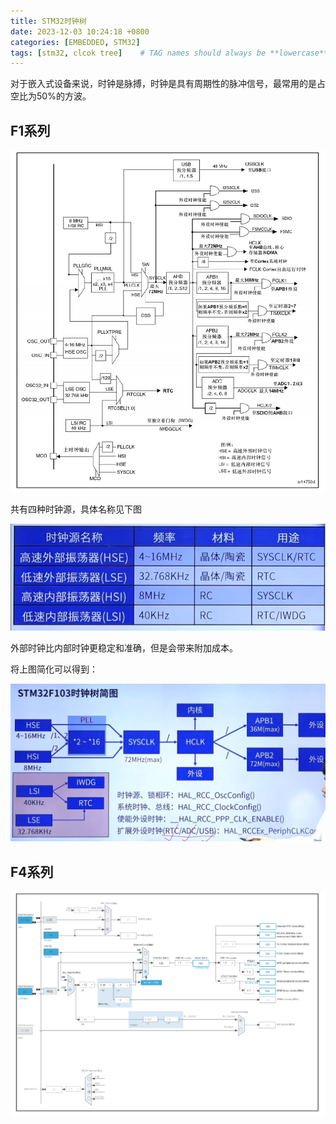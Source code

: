 ```yaml
---
title: STM32时钟树
date: 2023-12-03 10:24:18 +0800
categories: [EMBEDDED, STM32]
tags: [stm32, clcok tree]    # TAG names should always be **lowercase**
---
```


对于嵌入式设备来说，时钟是脉搏，时钟是具有周期性的脉冲信号，最常用的是占空比为50%的方波。



## F1系列

![F1时钟树](../images/2023-12-03-STM32时钟树.assets/F1时钟树.png)

共有四种时钟源，具体名称见下图

![image-20250423103541510](../images/2023-12-03-STM32时钟树.assets/四种时钟源.png)

外部时钟比内部时钟更稳定和准确，但是会带来附加成本。

将上图简化可以得到：

![image-20250423105158252](../images/2023-12-03-STM32时钟树.assets/F1时钟树简化.png)

## F4系列

![image-20250423110146217](../images/2023-12-03-STM32时钟树.assets/F4时钟树.png)